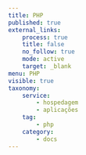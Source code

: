 ```yaml
---
title: PHP
published: true
external_links:
    process: true
    title: false
    no_follow: true
    mode: active
    target: _blank
menu: PHP
visible: true
taxonomy:
    service:
        - hospedagem
        - aplicações
    tag:
        - php
    category:
        - docs
---
```


